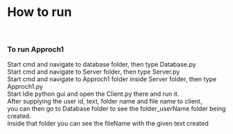 <h1> How to run </h1>
</br>
<h3> To run Approch1</h3>
Start cmd and navigate to database folder, then type Database.py</br>
Start cmd and navigate to Server folder, then type Server.py </br>
Start cmd and navigate to Approch1 folder inside Server folder, then type Approch1.py</br>
Start Idle python gui and open the Client.py there and run it.</br>
After supplying the user id, text, folder name and file name to client,</br> 
you can then go to Database folder to see the folder_userName folder being created.</br>
Inside that folder you can see the fileName with the given text created</br>

